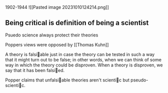 1902-1944
![[Pasted image 20231010124214.png]]
## Being critical is definition of being a scientist

Psuedo science always protect their theories


Poppers views were opposed by [[Thomas Kuhn]]

A theory is falsiable just
in case the theory can be tested in such a way that it might turn out to be
false; in other words, when we can think of some way in which the theory
could be disproven. When a theory is disproven, we say that it has been
falsied.

Popper claims
that unfalsiable theories aren't scientic but pseudo-scientic.